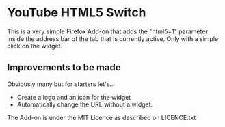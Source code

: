 YouTube HTML5 Switch
================================

This is a very simple Firefox Add-on that adds the "html5=1" parameter inside the address bar of the tab that is currently active. Only with a simple click on the widget.


## Improvements to be made

Obviously many but for starters let's...
* Create a logo and an icon for the widget
* Automatically change the URL without a widget.

The Add-on is under the MIT Licence as described on LICENCE.txt
